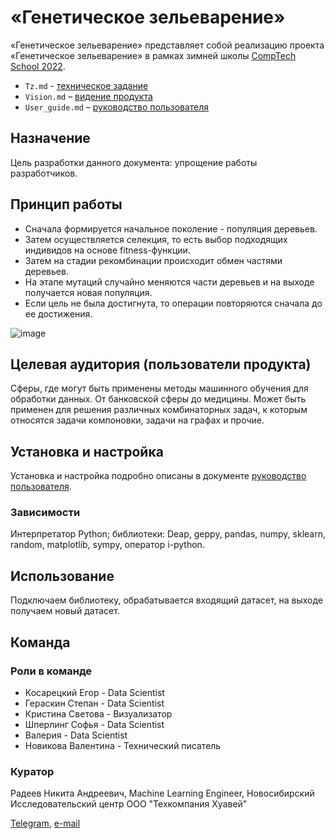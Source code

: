# «Генетическое зельеварение»

«Генетическое зельеварение» представляет собой реализацию проекта «Генетическое зельеварение» в рамках зимней школы [CompTech School 2022](https://comptechschool.com/).

*	`Tz.md` - [техническое задание](https://github.com/comptech-winter-school/genetic-potioncraft/blob/main/docs/source/tz.md)
*	`Vision.md` – [видение продукта](https://github.com/comptech-winter-school/genetic-potioncraft/blob/main/docs/source/vision.md)
*	`User_guide.md` – [руководство пользователя](https://github.com/comptech-winter-school/genetic-potioncraft/blob/main/docs/source/user_guide.md)

## Назначение

Цель разработки данного документа: упрощение работы разработчиков.

## Принцип работы

* Сначала формируется начальное поколение - популяция деревьев. 
* Затем осуществляется селекция, то есть выбор подходящих индивидов на основе fitness-функции. 
* Затем на стадии рекомбинации происходит обмен частями деревьев. 
* На этапе мутаций случайно меняются части деревьев и на выходе получается новая популяция. 
* Если цель не была достигнута, то операции повторяются сначала до ее достижения.

![image](https://user-images.githubusercontent.com/98469155/152518912-739706d1-c3c4-47bc-adde-65c9dadbf1d1.png)

## Целевая аудитория (пользователи продукта)
Сферы, где могут быть применены методы машинного обучения для обработки данных. От банковской сферы до медицины. Может быть применен для решения различных комбинаторных задач, к которым относятся задачи компоновки, задачи на графах и прочие.

## Установка и настройка
Установка и настройка подробно описаны в документе [руководство пользователя](https://github.com/comptech-winter-school/genetic-potioncraft/blob/main/docs/source/user_guide.md).

### Зависимости
Интерпретатор Python; библиотеки: Deap, geppy, pandas, numpy, sklearn, random, matplotlib, sympy, оператор i-python.

## Использование
Подключаем библиотеку, обрабатывается входящий датасет, на выходе получаем новый датасет.

## Команда

### Роли в команде

* Косарецкий Егор - Data Scientist
* Гераскин Степан - Data Scientist
* Кристина Светова - Визуализатор
* Шперлинг Софья - Data Scientist
* Валерия - Data Scientist
* Новикова Валентина - Технический писатель

### Куратор
Радеев Никита Андреевич, Machine Learning Engineer,
Новосибирский Исследовательский центр
ООО "Техкомпания Хуавей"

[Telegram](https://t.me/rdvnkt),
[e-mail](rdvnkt@yandex.ru)
